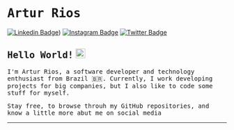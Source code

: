 # <samp>Artur Rios</samp>

[![Linkedin Badge](https://img.shields.io/badge/LinkedIn-%230077B5.svg?&style=flat-square&logo=linkedin&logoColor=white&color=071A2C&link=https://www.linkedin.com/in/artur-rso)](https://www.linkedin.com/in/artur-rso))
[![Instagram Badge](https://img.shields.io/badge/Instagram-%23E4405F.svg?&style=flat-square&logo=instagram&logoColor=white&color=071A2C&link=https://www.instagram.com/artur.rso)](https://www.instagram.com/artur.rso)
[![Twitter Badge](https://img.shields.io/badge/Twitter-%231877F2.svg?&style=flat-square&logo=twitter&logoColor=white&color=071A2C&link=https://twitter.com/arturrso)](https://twitter.com/arturrso)

## <samp>Hello World!</samp> <img src="https://i.giphy.com/media/l3V0megwbBeETMgZa/giphy.webp" width="22px">

<samp>I'm Artur Rios, a software developer and technology enthusiast from Brazil 🇧🇷. Currently, I work developing projects for big companies, but I also like to code some stuff for myself.</samp>

<samp>Stay free, to browse throuh my GitHub repositories, and know a little more abut me on social media</samp> 

---

